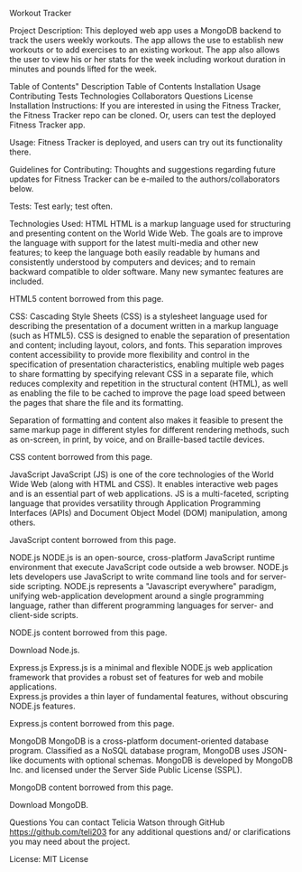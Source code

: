Workout Tracker

Project Description:
This deployed web app uses a MongoDB backend to track the users weekly workouts. The app allows the use to establish new workouts or to add exercises to an existing workout. The app also allows the user to view his or her stats for the week including workout duration in minutes and pounds lifted for the week.

Table of Contents"
Description
Table of Contents
Installation
Usage
Contributing
Tests
Technologies
Collaborators
Questions
License
Installation Instructions:
If you are interested in using the Fitness Tracker, the Fitness Tracker repo can be cloned. Or, users can test the deployed Fitness Tracker app.

Usage:
Fitness Tracker is deployed, and users can try out its functionality there.

Guidelines for Contributing:
Thoughts and suggestions regarding future updates for Fitness Tracker can be e-mailed to the authors/collaborators below.

Tests:
Test early; test often.

Technologies Used:
HTML
HTML is a markup language used for structuring and presenting content on the World Wide Web. 
The goals are to improve the language with support for the latest multi-media and other new features; 
to keep the language both easily readable by humans and consistently understood by computers and devices; 
and to remain backward compatible to older software. Many new symantec features are included.

HTML5 content borrowed from this page.

CSS:
Cascading Style Sheets (CSS) is a stylesheet language used for describing the presentation of a document written in a markup language (such as HTML5). 
CSS is designed to enable the separation of presentation and content; including layout, colors, and fonts. 
This separation improves content accessibility to provide more flexibility and control in the specification of presentation characteristics,
enabling multiple web pages to share formatting by specifying relevant CSS in a separate file, 
which reduces complexity and repetition in the structural content (HTML), 
as well as enabling the file to be cached to improve the page load speed between the pages that share the file and its formatting.

Separation of formatting and content also makes it feasible to present the same markup page in different styles for different rendering methods,
such as on-screen, in print, by voice, and on Braille-based tactile devices.

CSS content borrowed from this page.

JavaScript
JavaScript (JS) is one of the core technologies of the World Wide Web (along with HTML and CSS). 
It enables interactive web pages and is an essential part of web applications. JS is a multi-faceted, 
scripting language that provides versatility through Application Programming Interfaces (APIs) and Document Object Model (DOM) manipulation, among others.

JavaScript content borrowed from this page.

NODE.js
NODE.js is an open-source, cross-platform JavaScript runtime environment that execute JavaScript code outside a web browser. 
NODE.js lets developers use JavaScript to write command line tools and for server-side scripting. 
NODE.js represents a "Javascript everywhere" paradigm, unifying web-application development around a single programming language, 
rather than different programming languages for server- and client-side scripts.

NODE.js content borrowed from this page.

Download Node.js.

Express.js
Express.js is a minimal and flexible NODE.js web application framework that provides a robust set of features for web and mobile applications.  
Express.js provides a thin layer of fundamental features, without obscuring NODE.js features.

Express.js content borrowed from this page.

MongoDB
MongoDB is a cross-platform document-oriented database program. Classified as a NoSQL database program, MongoDB uses JSON-like documents with optional schemas.
MongoDB is developed by MongoDB Inc. and licensed under the Server Side Public License (SSPL).

MongoDB content borrowed from this page.

Download MongoDB.

Questions
You can contact Telicia Watson through GitHub https://github.com/teli203 for any additional questions and/ or clarifications you may need about the project.

License:
MIT License
